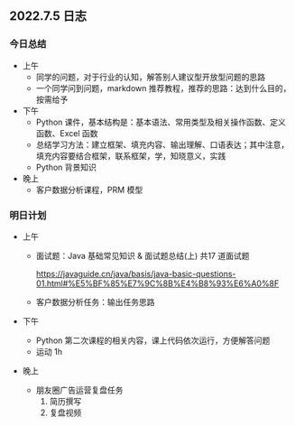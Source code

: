 ## 2022.7.5 日志

### 今日总结

- 上午
  - 同学的问题，对于行业的认知，解答别人建议型开放型问题的思路
  - 一个同学问到问题，markdown 推荐教程，推荐的思路：达到什么目的，按需给予
- 下午
  - Python 课件，基本结构是：基本语法、常用类型及相关操作函数、定义函数、Excel 函数
  - 总结学习方法：建立框架、填充内容、输出理解、口语表达；其中注意，填充内容要结合框架，联系框架，学，知晓意义，实践
  - Python 背景知识
- 晚上
  - 客户数据分析课程，PRM 模型

### 明日计划

- 上午

  - 面试题：Java 基础常见知识 & 面试题总结(上) 共17 道面试题

    https://javaguide.cn/java/basis/java-basic-questions-01.html#%E5%BF%85%E7%9C%8B%E4%B8%93%E6%A0%8F

  - 客户数据分析任务：输出任务思路

- 下午

  - Python 第二次课程的相关内容，课上代码依次运行，方便解答问题
  - 运动 1h

- 晚上

  - 朋友圈广告运营复盘任务
    1. 简历撰写
    2. 复盘视频
